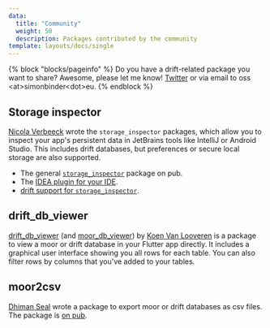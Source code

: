 ```yaml
---
data:
  title: "Community"
  weight: 50
  description: Packages contributed by the community
template: layouts/docs/single
---
```


{% block "blocks/pageinfo" %}
Do you have a drift-related package you want to share? Awesome, please let me know!
[Twitter](https://twitter.com/dersimolus) or via email to oss &lt;at&gt;simonbinder&lt;dot&gt;eu.
{% endblock %}

## Storage inspector

[Nicola Verbeeck](https://github.com/NicolaVerbeeck) wrote the `storage_inspector` packages, which
allow you to inspect your app's persistent data in JetBrains tools like IntelliJ or Android Studio.
This includes drift databases, but preferences or secure local storage are also supported.

- The general [`storage_inspector`](https://pub.dev/packages/storage_inspector) package on pub.
- The [IDEA plugin for your IDE](https://plugins.jetbrains.com/plugin/18231-local-storage-inspector).
- [drift support for `storage_inspector`](https://pub.dev/packages/drift_local_storage_inspector).

## drift_db_viewer

[drift_db_viewer](https://pub.dev/packages/drift_db_viewer) (and [moor_db_viewer](https://pub.dev/packages/moor_db_viewer)) by [Koen Van Looveren](https://github.com/vanlooverenkoen)
is a package to view a moor or drift database in your Flutter app directly.
It includes a graphical user interface showing you all rows for each table. You can also filter
rows by columns that you've added to your tables.

## moor2csv

[Dhiman Seal](https://github.com/Dhi13man) wrote a package to export moor or drift databases as csv files.
The package is [on pub](https://pub.dev/packages/moor2csv).

